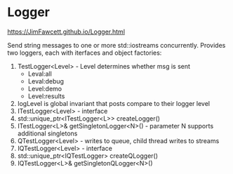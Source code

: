 # Logger

https://JimFawcett.github.io/Logger.html

Send string messages to one or more std::iostreams concurrently.
Provides two loggers, each with iterfaces and object factories:
<ol>
    <li>
        TestLogger&lt;Level&gt; - Level determines whether msg is sent
        <ul>
            <li>
                Leval:all
            <li>
                Leval:debug
            <li>
                Level:demo
            <li>
                Level:results
        </ul>
    <li>
        logLevel is global invariant that posts compare to their logger level
    <li>
        ITestLogger&lt;Level&gt; - interface
    <li>
        std::unique_ptr&lt;ITestLogger&lt;L&gt;&gt; createLogger()
    <li>
        ITestLogger&lt;L&gt;&amp; getSingletonLogger&lt;N&gt;() - parameter N supports additional singletons
    <li>
        QTestLogger&lt;Level&gt; - writes to queue, child thread writes to streams
    <li>
        IQTestLogger&lt;Level&gt; - interface
    <li>
        std::unique_ptr&lt;IQTestLogger&gt; createQLogger()
    <li>
        IQTestLogger&lt;L&gt;&amp; getSingletonQLogger&lt;N&gt;()
  
